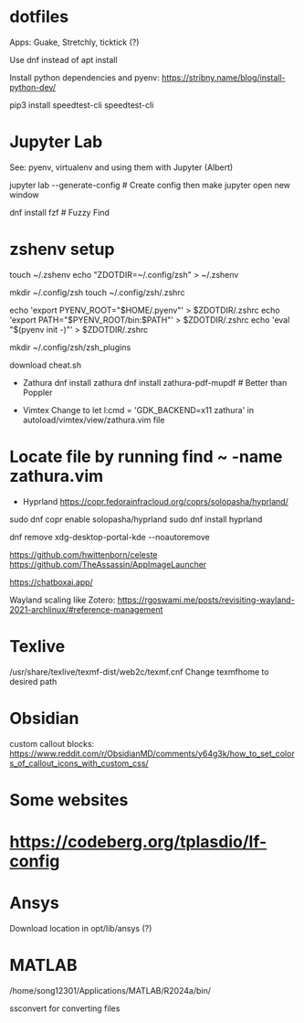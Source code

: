 # dotfiles

Apps: Guake, Stretchly, ticktick (?)

Use dnf instead of apt install

Install python dependencies and pyenv: https://stribny.name/blog/install-python-dev/

pip3 install speedtest-cli
speedtest-cli


# Jupyter Lab
See: pyenv, virtualenv and using them with Jupyter (Albert)

jupyter lab --generate-config # Create config then make jupyter open new window

dnf install fzf # Fuzzy Find


# zshenv setup

touch ~/.zshenv
echo "ZDOTDIR=~/.config/zsh" > ~/.zshenv

mkdir ~/.config/zsh
touch ~/.config/zsh/.zshrc


echo 'export PYENV_ROOT="$HOME/.pyenv"' > $ZDOTDIR/.zshrc
echo 'export PATH="$PYENV_ROOT/bin:$PATH"' > $ZDOTDIR/.zshrc
echo 'eval "$(pyenv init -)"' > $ZDOTDIR/.zshrc

mkdir ~/.config/zsh/zsh_plugins



download cheat.sh

- Zathura
dnf install zathura
dnf install zathura-pdf-mupdf # Better than Poppler

- Vimtex
Change to let l:cmd  = 'GDK_BACKEND=x11 zathura' in autoload/vimtex/view/zathura.vim file
# Locate file by running find ~ -name zathura.vim 


- Hyprland
https://copr.fedorainfracloud.org/coprs/solopasha/hyprland/

sudo dnf copr enable solopasha/hyprland 
sudo dnf install hyprland

dnf remove xdg-desktop-portal-kde --noautoremove


https://github.com/hwittenborn/celeste
https://github.com/TheAssassin/AppImageLauncher

https://chatboxai.app/



Wayland scaling like Zotero: https://rgoswami.me/posts/revisiting-wayland-2021-archlinux/#reference-management


# Texlive
/usr/share/texlive/texmf-dist/web2c/texmf.cnf
Change texmfhome to desired path

# Obsidian
custom callout blocks: https://www.reddit.com/r/ObsidianMD/comments/y64g3k/how_to_set_colors_of_callout_icons_with_custom_css/




# Some websites
# https://codeberg.org/tplasdio/lf-config


# Ansys
Download location in opt/lib/ansys (?)


# MATLAB
/home/song12301/Applications/MATLAB/R2024a/bin/



ssconvert for converting files
